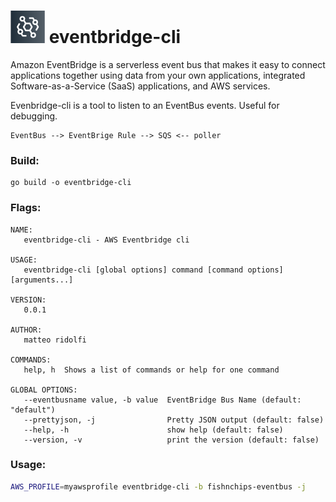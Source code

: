 # ![logo](logo.png) eventbridge-cli

Amazon EventBridge is a serverless event bus that makes it easy to connect applications together using data from your own applications, integrated Software-as-a-Service (SaaS) applications, and AWS services.

Evenbridge-cli is a tool to listen to an EventBus events. Useful for debugging.
```
EventBus --> EventBrige Rule --> SQS <-- poller
```

### Build:
```
go build -o eventbridge-cli
```

### Flags:
```
NAME:
   eventbridge-cli - AWS Eventbridge cli

USAGE:
   eventbridge-cli [global options] command [command options] [arguments...]

VERSION:
   0.0.1

AUTHOR:
   matteo ridolfi

COMMANDS:
   help, h  Shows a list of commands or help for one command

GLOBAL OPTIONS:
   --eventbusname value, -b value  EventBridge Bus Name (default: "default")
   --prettyjson, -j                Pretty JSON output (default: false)
   --help, -h                      show help (default: false)
   --version, -v                   print the version (default: false)
   ```

### Usage:
```sh
AWS_PROFILE=myawsprofile eventbridge-cli -b fishnchips-eventbus -j
```

